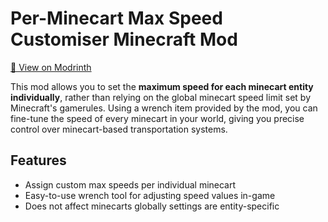 # Per-Minecart Max Speed Customiser Minecraft Mod

[🔗 View on Modrinth](https://modrinth.com/mod/per-minecart-max-speed-customiser)

This mod allows you to set the **maximum speed for each minecart entity individually**, rather than relying on the global minecart speed limit set by Minecraft's gamerules. Using a wrench item provided by the mod, you can fine-tune the speed of every minecart in your world, giving you precise control over minecart-based transportation systems.

## Features

- Assign custom max speeds per individual minecart
- Easy-to-use wrench tool for adjusting speed values in-game
- Does not affect minecarts globally settings are entity-specific
